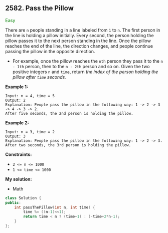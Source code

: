 ## 2582. Pass the Pillow
<span style="color:green">Easy</span>

There are `n` people standing in a line labeled from `1` to `n`. The first person in the line is holding a pillow initially. Every second, the person holding the pillow passes it to the next person standing in the line. Once the pillow reaches the end of the line, the direction changes, and people continue passing the pillow in the opposite direction.

+ For example, once the pillow reaches the `nth` person they pass it to the `n - 1th` person, then to the `n - 2th` person and so on.
Given the two positive integers `n` and `time`, return *the index of the person holding the pillow after `time` seconds.*

**Example 1:**
```
Input: n = 4, time = 5
Output: 2
Explanation: People pass the pillow in the following way: 1 -> 2 -> 3 -> 4 -> 3 -> 2.
After five seconds, the 2nd person is holding the pillow.
```
**Example 2:**
```
Input: n = 3, time = 2
Output: 3
Explanation: People pass the pillow in the following way: 1 -> 2 -> 3.
After two seconds, the 3rd person is holding the pillow.
```
 

**Constraints:**

+ `2 <= n <= 1000`
+ `1 <= time <= 1000`

**My solution:**
+ Math
```cpp
class Solution {
public:
    int passThePillow(int n, int time) {
        time %= ((n-1)<<1);
        return time < n ? (time+1) : (-time+2*n-1);
    }
};
```